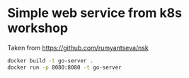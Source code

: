 # Simple web service from k8s workshop

Taken from https://github.com/rumyantseva/nsk

```sh
docker build -t go-server .
docker run -p 8080:8080 -t go-server
```
